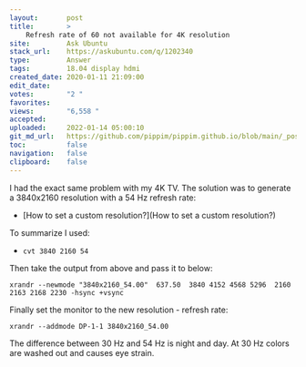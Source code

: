 ```yaml
---
layout:       post
title:        >
    Refresh rate of 60 not available for 4K resolution
site:         Ask Ubuntu
stack_url:    https://askubuntu.com/q/1202340
type:         Answer
tags:         18.04 display hdmi
created_date: 2020-01-11 21:09:00
edit_date:    
votes:        "2 "
favorites:    
views:        "6,558 "
accepted:     
uploaded:     2022-01-14 05:00:10
git_md_url:   https://github.com/pippim/pippim.github.io/blob/main/_posts/2020/2020-01-11-Refresh-rate-of-60-not-available-for-4K-resolution.md
toc:          false
navigation:   false
clipboard:    false
---
```


I had the exact same problem with my 4K TV. The solution was to generate a 3840x2160 resolution with a 54 Hz refresh rate:

- [How to set a custom resolution?](How to set a custom resolution?)

To summarize I used:

- `cvt 3840 2160 54`

Then take the output from above and pass it to below:

``` 
xrandr --newmode "3840x2160_54.00"  637.50  3840 4152 4568 5296  2160 2163 2168 2230 -hsync +vsync

```

Finally set the monitor to the new resolution - refresh rate:

``` 
xrandr --addmode DP-1-1 3840x2160_54.00

```

The difference between 30 Hz and 54 Hz is night and day. At 30 Hz colors are washed out and causes eye strain.
